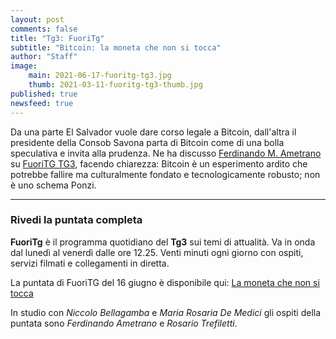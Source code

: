 ```yaml
---
layout: post
comments: false
title: "Tg3: FuoriTg"
subtitle: "Bitcoin: la moneta che non si tocca" 
author: "Staff"
image:
    main: 2021-06-17-fuoritg-tg3.jpg
    thumb: 2021-03-11-fuoritg-tg3-thumb.jpg
published: true
newsfeed: true
---
```


Da una parte El Salvador vuole dare corso legale a Bitcoin, dall'altra il presidente della Consob Savona parta di Bitcoin come di una bolla speculativa e invita alla prudenza. Ne ha discusso [Ferdinando M. Ametrano](http://ametrano.net/) su [FuoriTG TG3](http://www.tg3.rai.it/dl/RaiTV/programmi/media/ContentItem-9cc4b647-2f07-415c-81d4-0d9ccbe93f24-tg3.html#p=), facendo chiarezza: Bitcoin è un esperimento ardito che potrebbe fallire ma culturalmente fondato e tecnologicamente robusto; non è uno schema Ponzi.

---

### Rivedi la puntata completa

**FuoriTg** è il programma quotidiano del **Tg3** sui temi di attualità. Va in onda dal lunedì al venerdì dalle ore 12.25. Venti minuti ogni giorno con ospiti, servizi filmati e collegamenti in diretta.

La puntata di FuoriTG del 16 giugno è disponibile qui: [La moneta che non si tocca](http://www.tg3.rai.it/dl/RaiTV/programmi/media/ContentItem-9cc4b647-2f07-415c-81d4-0d9ccbe93f24-tg3.html#p=)

In studio con _Niccolo Bellagamba_ e _Maria Rosaria De Medici_ gli ospiti della puntata sono _Ferdinando Ametrano_ e _Rosario Trefiletti_.
